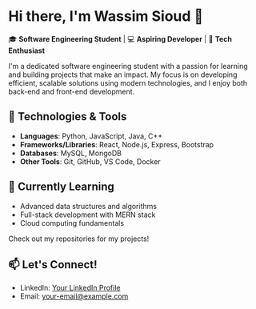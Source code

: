 # Hi there, I'm Wassim Sioud 👋

🎓 **Software Engineering Student** | 💻 **Aspiring Developer** | 🚀 **Tech Enthusiast**

I'm a dedicated software engineering student with a passion for learning and building projects that make an impact. My focus is on developing efficient, scalable solutions using modern technologies, and I enjoy both back-end and front-end development.

## 🔧 Technologies & Tools

- **Languages**: Python, JavaScript, Java, C++
- **Frameworks/Libraries**: React, Node.js, Express, Bootstrap
- **Databases**: MySQL, MongoDB
- **Other Tools**: Git, GitHub, VS Code, Docker

## 🌱 Currently Learning

- Advanced data structures and algorithms
- Full-stack development with MERN stack
- Cloud computing fundamentals

Check out my repositories for my projects!

## 📫 Let's Connect!

- LinkedIn: [Your LinkedIn Profile](www.linkedin.com/in/wassimsioud)
- Email: your-email@example.com
